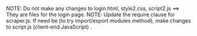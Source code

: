 NOTE: Do not make any changes to login.html, style2.css, script2.js  ==> They are files for the login page.
NOTE: Update the require clause for scraper.js. If need be (to try import/export modules method), make changes to script.js (client-end JavaScript) .

